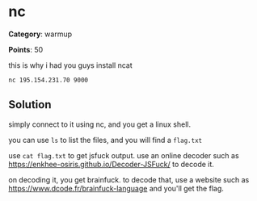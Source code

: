 # nc

**Category**: warmup

**Points**: 50

this is why i had you guys install ncat

`nc 195.154.231.70 9000`

## Solution

simply connect to it using nc, and you get a linux shell.

you can use `ls` to list the files, and you will find a `flag.txt`

use `cat flag.txt` to get jsfuck output. use an online decoder such as https://enkhee-osiris.github.io/Decoder-JSFuck/ to decode it.

on decoding it, you get brainfuck. to decode that, use a website such as https://www.dcode.fr/brainfuck-language and you'll get the flag.
